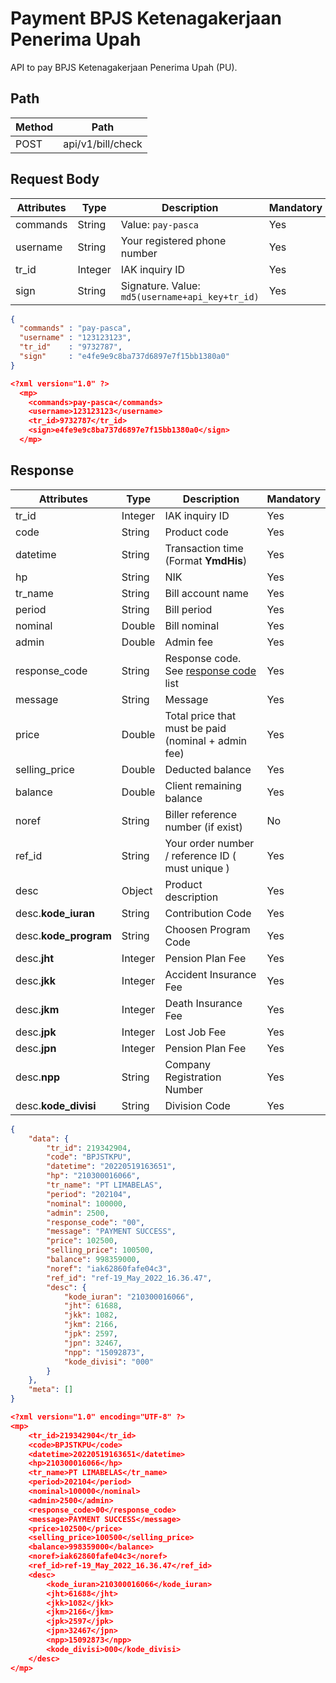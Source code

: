 # Payment BPJS Ketenagakerjaan Penerima Upah

API to pay BPJS Ketenagakerjaan Penerima Upah (PU).

## Path

Method | Path
---------|----------
POST | api/v1/bill/check

## Request Body

<!-- title: Request Attributes -->
Attributes | Type | Description | Mandatory
---------|----------|---------|----------
commands | String | Value: `pay-pasca` | Yes
username | String | Your registered phone number | Yes
tr_id | Integer | IAK inquiry ID | Yes
sign | String | Signature. Value: `md5(username+api_key+tr_id)` | Yes

<!--
type: tab
title: JSON
-->

```json
{
  "commands" : "pay-pasca",
  "username" : "123123123", 
  "tr_id"    : "9732787",
  "sign"     : "e4fe9e9c8ba737d6897e7f15bb1380a0"
}
```

<!--
type: tab
title: XML
-->

```json
<?xml version="1.0" ?>
  <mp>
    <commands>pay-pasca</commands>
    <username>123123123</username>
    <tr_id>9732787</tr_id>
    <sign>e4fe9e9c8ba737d6897e7f15bb1380a0</sign>
  </mp>
```
<!-- type: tab-end -->

## Response

<!-- title: Response Attributes -->
Attributes | Type | Description | Mandatory
---------|----------|---------|----------
tr_id | Integer | IAK inquiry ID | Yes
code | String | Product code | Yes
datetime | String | Transaction time (Format **YmdHis**) | Yes
hp | String | NIK | Yes
tr_name | String | Bill account name | Yes
period | String | Bill period | Yes
nominal | Double | Bill nominal | Yes
admin | Double | Admin fee | Yes
response_code | String | Response code. See [response code](../../../../response-code.md) list | Yes
message | String | Message | Yes
price | Double | Total price that must be paid (nominal + admin fee) | Yes
selling_price | Double | Deducted balance | Yes
balance | Double | Client remaining balance | Yes
noref | String | Biller reference number (if exist) | No
ref_id | String | Your order number / reference ID ( must unique ) | Yes
desc | Object | Product description | Yes
desc.**kode_iuran** | String | 	Contribution Code | Yes
desc.**kode_program** | String | 	Choosen Program Code | Yes
desc.**jht** | Integer | 	Pension Plan Fee | Yes
desc.**jkk** | Integer | 	Accident Insurance Fee | Yes
desc.**jkm** | Integer | 	Death Insurance Fee | Yes
desc.**jpk** | Integer | 	Lost Job Fee | Yes
desc.**jpn** | Integer | 	Pension Plan Fee | Yes
desc.**npp** | String  | Company Registration Number | Yes
desc.**kode_divisi** | String | Division Code | Yes

<!--
type: tab
title: JSON
-->

```json
{
    "data": {
        "tr_id": 219342904,
        "code": "BPJSTKPU",
        "datetime": "20220519163651",
        "hp": "210300016066",
        "tr_name": "PT LIMABELAS",
        "period": "202104",
        "nominal": 100000,
        "admin": 2500,
        "response_code": "00",
        "message": "PAYMENT SUCCESS",
        "price": 102500,
        "selling_price": 100500,
        "balance": 998359000,
        "noref": "iak62860fafe04c3",
        "ref_id": "ref-19_May_2022_16.36.47",
        "desc": {
            "kode_iuran": "210300016066",
            "jht": 61688,
            "jkk": 1082,
            "jkm": 2166,
            "jpk": 2597,
            "jpn": 32467,
            "npp": "15092873",
            "kode_divisi": "000"
        }
    },
    "meta": []  
}
```

<!--
type: tab
title: XML
-->

```json
<?xml version="1.0" encoding="UTF-8" ?>
<mp>
    <tr_id>219342904</tr_id>
    <code>BPJSTKPU</code>
    <datetime>20220519163651</datetime>
    <hp>210300016066</hp>
    <tr_name>PT LIMABELAS</tr_name>
    <period>202104</period>
    <nominal>100000</nominal>
    <admin>2500</admin>
    <response_code>00</response_code>
    <message>PAYMENT SUCCESS</message>
    <price>102500</price>
    <selling_price>100500</selling_price>
    <balance>998359000</balance>
    <noref>iak62860fafe04c3</noref>
    <ref_id>ref-19_May_2022_16.36.47</ref_id>
    <desc>
        <kode_iuran>210300016066</kode_iuran>
        <jht>61688</jht>
        <jkk>1082</jkk>
        <jkm>2166</jkm>
        <jpk>2597</jpk>
        <jpn>32467</jpn>
        <npp>15092873</npp>
        <kode_divisi>000</kode_divisi>
    </desc>
</mp>
```
<!-- type: tab-end -->
